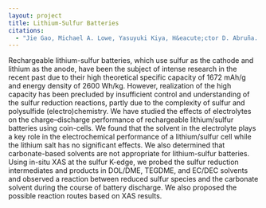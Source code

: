 ```yaml
---
layout: project
title: Lithium-Sulfur Batteries
citations:
  - "Jie Gao, Michael A. Lowe, Yasuyuki Kiya, H&eacute;ctor D. Abruña. Effects of liquid electrolytes on the charge-discharge performance of rechargeable lithium/sulfur batteries: electrochemical and in-situ X-ray absorption spectroscopic studies. J. Phys. Chem. C, 2011, 115, 25132-25137."
---
```

Rechargeable lithium-sulfur batteries, which use sulfur as the cathode and lithium as the anode, have been the subject of intense research in the recent past due to their high theoretical specific capacity of 1672 mAh/g and energy density of 2600 Wh/kg. However, realization of the high capacity has been precluded by insufficient control and understanding of the sulfur reduction reactions, partly due to the complexity of sulfur and polysulfide (electro)chemistry. We have studied the effects of electrolytes on the charge–discharge performance of rechargeable lithium/sulfur batteries using coin-cells. We found that the solvent in the electrolyte plays a key role in the electrochemical performance of a lithium/sulfur cell while the lithium salt has no significant effects. We also determined that carbonate-based solvents are not appropriate for lithium-sulfur batteries. Using in-situ XAS at the sulfur K-edge, we probed the sulfur reduction intermediates and products in DOL/DME, TEGDME, and EC/DEC solvents and observed a reaction between reduced sulfur species and the carbonate solvent during the course of battery discharge.  We also proposed the possible reaction routes based on XAS results.

